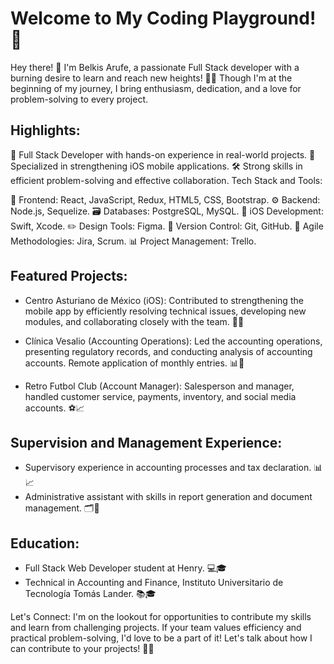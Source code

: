 # Welcome to My Coding Playground! 🎉

Hey there! 👋 I'm Belkis Arufe, a passionate Full Stack developer with a burning desire to learn and reach new heights! 💪🚀 Though I'm at the beginning of my journey, I bring enthusiasm, dedication, and a love for problem-solving to every project.

## Highlights:

💼 Full Stack Developer with hands-on experience in real-world projects.
📱 Specialized in strengthening iOS mobile applications.
🛠 Strong skills in efficient problem-solving and effective collaboration.
Tech Stack and Tools:

🌈 Frontend: React, JavaScript, Redux, HTML5, CSS, Bootstrap.
⚙️ Backend: Node.js, Sequelize.
🗃 Databases: PostgreSQL, MySQL.
📱 iOS Development: Swift, Xcode.
✏️ Design Tools: Figma.
🔄 Version Control: Git, GitHub.
🚀 Agile Methodologies: Jira, Scrum.
📊 Project Management: Trello.

## Featured Projects:

* Centro Asturiano de México (iOS): Contributed to strengthening the mobile app by efficiently resolving technical issues, developing new modules, and collaborating closely with the team. 📱💡

* Clínica Vesalio (Accounting Operations): Led the accounting operations, presenting regulatory records, and conducting analysis of accounting accounts. Remote application of monthly entries. 📊💼

* Retro Futbol Club (Account Manager): Salesperson and manager, handled customer service, payments, inventory, and social media accounts. ⚽📈

## Supervision and Management Experience:

* Supervisory experience in accounting processes and tax declaration. 📊📈
* Administrative assistant with skills in report generation and document management. 🗂️📑

## Education:

* Full Stack Web Developer student at Henry. 💻🎓
* Technical in Accounting and Finance, Instituto Universitario de Tecnología Tomás Lander. 📚🎓

Let's Connect:
I'm on the lookout for opportunities to contribute my skills and learn from challenging projects. If your team values efficiency and practical problem-solving, I'd love to be a part of it! Let's talk about how I can contribute to your projects! 🌟🚀
<!--
**barufe/barufe** is a ✨ _special_ ✨ repository because its `README.md` (this file) appears on your GitHub profile.

Here are some ideas to get you started:

- 🔭 I’m currently working on ...
- 🌱 I’m currently learning ...
- 👯 I’m looking to collaborate on ...
- 🤔 I’m looking for help with ...
- 💬 Ask me about ...
- 📫 How to reach me: ...
- 😄 Pronouns: ...
- ⚡ Fun fact: ...
-->
